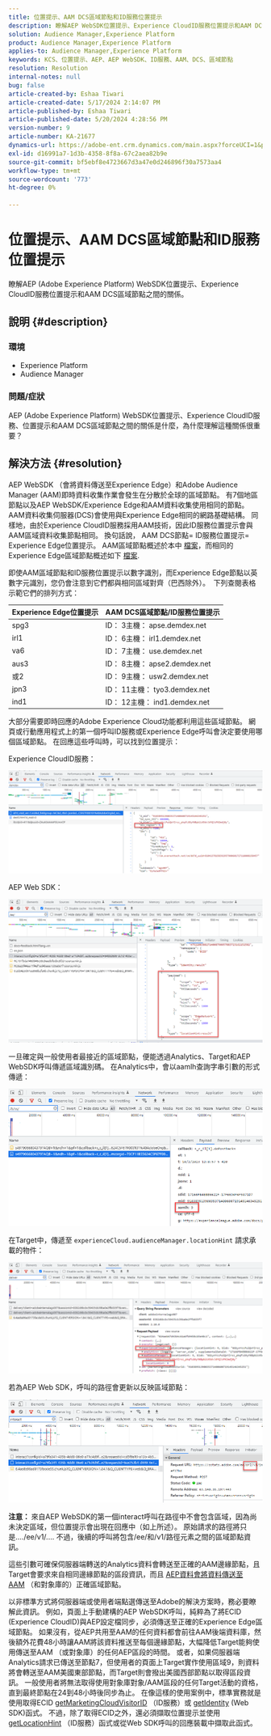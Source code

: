 ```yaml
---
title: 位置提示、AAM DCS區域節點和ID服務位置提示
description: 瞭解AEP WebSDK位置提示、Experience CloudID服務位置提示和AAM DCS區域節點。
solution: Audience Manager,Experience Platform
product: Audience Manager,Experience Platform
applies-to: Audience Manager,Experience Platform
keywords: KCS、位置提示、AEP、AEP WebSDK、ID服務、AAM、DCS、區域節點
resolution: Resolution
internal-notes: null
bug: false
article-created-by: Eshaa Tiwari
article-created-date: 5/17/2024 2:14:07 PM
article-published-by: Eshaa Tiwari
article-published-date: 5/20/2024 4:28:56 PM
version-number: 9
article-number: KA-21677
dynamics-url: https://adobe-ent.crm.dynamics.com/main.aspx?forceUCI=1&pagetype=entityrecord&etn=knowledgearticle&id=1ae7f2b3-5714-ef11-9f89-000d3a5c0892
exl-id: d16991a7-1d3b-4358-8f8a-67c2aea82b9e
source-git-commit: bf5ebf8e4723667d3a47e0d246896f30a7573aa4
workflow-type: tm+mt
source-wordcount: '773'
ht-degree: 0%

---
```


# 位置提示、AAM DCS區域節點和ID服務位置提示


瞭解AEP (Adobe Experience Platform) WebSDK位置提示、Experience CloudID服務位置提示和AAM DCS區域節點之間的關係。

## 說明 {#description}


### <b>環境</b>

- Experience Platform
- Audience Manager


### 問題/症狀

AEP (Adobe Experience Platform) WebSDK位置提示、Experience CloudID服務、位置提示和AAM DCS區域節點之間的關係是什麼，為什麼理解這種關係很重要？


## 解決方法 {#resolution}


AEP WebSDK （會將資料傳送至Experience Edge）和Adobe Audience Manager (AAM)即時資料收集作業會發生在分散於全球的區域節點。 有7個地區節點以及AEP WebSDK/Experience Edge和AAM資料收集使用相同的節點。 AAM資料收集伺服器(DCS)會使用與Experience Edge相同的網路基礎結構。 同樣地，由於Experience CloudID服務採用AAM技術，因此ID服務位置提示會與AAM區域資料收集節點相同。 換句話說， AAM DCS節點= ID服務位置提示= Experience Edge位置提示。 AAM區域節點概述於本中 [檔案](https://experienceleague.adobe.com/docs/audience-manager/user-guide/api-and-sdk-code/dcs/dcs-api-reference/dcs-regions.html?lang=en)，而相同的Experience Edge區域節點概述如下 [檔案](https://experienceleague.adobe.com/docs/experience-platform/edge-network-server-api/location-hints.html?lang=en).

即使AAM區域節點和ID服務位置提示以數字識別，而Experience Edge節點以英數字元識別，您仍會注意到它們都與相同區域對齊（巴西除外）。  下列查閱表格示範它們的排列方式：


| Experience Edge位置提示 | AAM DCS區域節點/ID服務位置提示 |
| --- | --- |
| spg3 | ID： 3主機： apse.demdex.net |
| irl1 | ID： 6主機： irl1.demdex.net |
| va6 | ID： 7主機： use.demdex.net |
| aus3 | ID： 8主機： apse2.demdex.net |
| 或2 | ID： 9主機： usw2.demdex.net |
| jpn3 | ID： 11主機： tyo3.demdex.net |
| ind1 | ID： 12主機： ind1.demdex.net |


大部分需要即時回應的Adobe Experience Cloud功能都利用這些區域節點。 網頁或行動應用程式上的第一個呼叫ID服務或Experience Edge呼叫會決定要使用哪個區域節點。 在回應這些呼叫時，可以找到位置提示：

Experience CloudID服務：

![](assets/e80a1235-77bf-ed11-83ff-6045bd006239.png)



AEP Web SDK：

![](assets/8f50cbb3-75bf-ed11-83ff-6045bd006239.png)

一旦確定與一般使用者最接近的區域節點，便能透過Analytics、Target和AEP WebSDK呼叫傳遞區域識別碼。 在Analytics中，會以aamlh查詢字串引數的形式傳遞：

![](assets/33af14ff-77bf-ed11-83ff-6045bd006239.png)

在Target中，傳遞至 `experienceCloud.audienceManager.locationHint` 請求承載的物件：

![](assets/dce94437-78bf-ed11-83ff-6045bd006239.png)

若為AEP Web SDK，呼叫的路徑會更新以反映區域節點：

![](assets/8245a050-79bf-ed11-83ff-6045bd006239.png)

<b>注意： </b>來自AEP WebSDK的第一個interact呼叫在路徑中不會包含區域，因為尚未決定區域，但位置提示會出現在回應中（如上所述）。 原始請求的路徑將只是..../ee/v1/.... 不過，後續的呼叫將包含/ee/和/v1/路徑元素之間的區域節點資訊。

這些引數可確保伺服器端轉送的Analytics資料會轉送至正確的AAM邊緣節點，且Target會要求來自相同邊緣節點的區段資訊，而且 [AEP資料會將資料傳送至AAM](https://experienceleague.adobe.com/docs/audience-manager/user-guide/implementation-integration-guides/integration-experience-platform/aam-aep-audience-sharing.html?lang=en) （和對象庫的）正確區域節點。

以非標準方式將伺服器端或使用者端點選傳送至Adobe的解決方案時，務必要瞭解此資訊。 例如，頁面上手動建構的AEP WebSDK呼叫，純粹為了將ECID (Experience CloudID)與AEP設定檔同步，必須傳送至正確的Experience Edge區域節點。 如果沒有，從AEP共用至AAM的任何資料都會前往AAM後端資料庫，然後額外花費48小時讓AAM將該資料推送至每個邊緣節點，大幅降低Target能夠使用傳送至AAM （或對象庫）的任何AEP區段的時間。 或者，如果伺服器端Analytics請求已傳送至節點7，但使用者的頁面上Target實作使用區域9，則資料將會轉送至AAM美國東部節點，而Target則會撥出美國西部節點以取得區段資訊。 一般使用者將無法取得使用對象庫對象/AAM區段的任何Target活動的資格，直到最終節點在24到48小時後同步為止。 在像這樣的使用案例中，標準實務就是使用取得ECID [getMarketingCloudVisitorID](https://experienceleague.adobe.com/docs/id-service/using/id-service-api/methods/getmcvid.html?lang=en) （ID服務）或 [getIdentity](https://experienceleague.adobe.com/docs/experience-platform/edge/extension/accessing-the-ecid.html?lang=en) (Web SDK)函式。 不過，除了取得ECID之外，還必須擷取位置提示並使用 [getLocationHint](https://experienceleague.adobe.com/docs/id-service/using/id-service-api/methods/getlocationhint.html?lang=en) （ID服務）函式或從Web SDK呼叫的回應裝載中擷取此函式。
